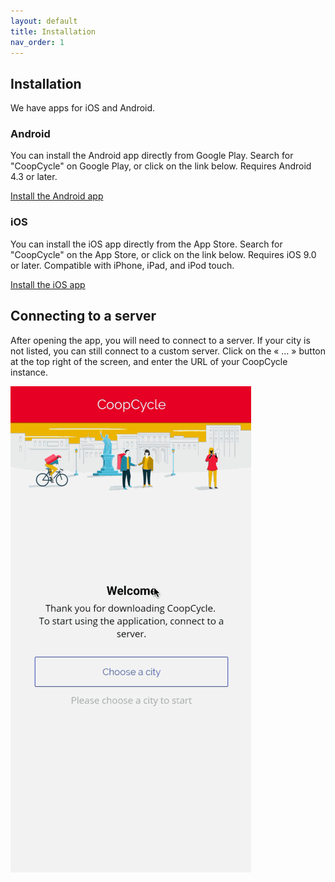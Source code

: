 ```yaml
---
layout: default
title: Installation
nav_order: 1
---
```


Installation
------------

We have apps for iOS and Android.

### Android

You can install the Android app directly from Google Play. Search for "CoopCycle" on Google Play, or click on the link below.
Requires Android 4.3 or later.

<a type="button" class="btn btn-primary" href="https://play.google.com/store/apps/details?id=fr.coopcycle
">Install the Android app</a>

### iOS

You can install the iOS app directly from the App Store. Search for "CoopCycle" on the App Store, or click on the link below.
Requires iOS 9.0 or later. Compatible with iPhone, iPad, and iPod touch.

<a type="button" class="btn btn-primary" href="https://apps.apple.com/us/app/coopcycle/id1324884530
">Install the iOS app</a>


Connecting to a server
----------------------

After opening the app, you will need to connect to a server.
If your city is not listed, you can still connect to a custom server.
Click on the « … » button at the top right of the screen, and enter the URL of your CoopCycle instance.

![How to connect to a custom server](/assets/images/app-custom-server.gif)
